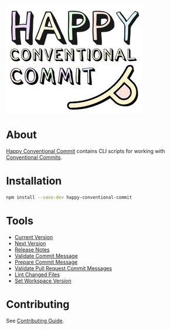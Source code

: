 ![Happy Conventional Commit Logo](https://raw.githubusercontent.com/capricorn86/happy-conventional-commit/main/docs/logo.jpg)

# About

[Happy Conventional Commit](https://github.com/capricorn86/happy-conventional-commit) contains CLI scripts for working with [Conventional Commits](https://www.conventionalcommits.org/en/).

# Installation

```bash
npm install --save-dev happy-conventional-commit
```

# Tools

- [Current Version](https://github.com/capricorn86/happy-conventional-commit/wiki/Current-Version)
- [Next Version](https://github.com/capricorn86/happy-conventional-commit/wiki/Next-Version)
- [Release Notes](https://github.com/capricorn86/happy-conventional-commit/wiki/Release-Notes)
- [Validate Commit Message](https://github.com/capricorn86/happy-conventional-commit/wiki/Validate-Commit-Message)
- [Prepare Commit Message](https://github.com/capricorn86/happy-conventional-commit/wiki/Prepare-Commit-Message)
- [Validate Pull Request Commit Messages](https://github.com/capricorn86/happy-conventional-commit/wiki/Validate-Pull-Request-Commit-Messages)
- [Lint Changed Files](https://github.com/capricorn86/happy-conventional-commit/wiki/Lint-Changed-Files)
- [Set Workspace Version](https://github.com/capricorn86/happy-conventional-commit/wiki/Set-Workspace-Version)

# Contributing

See [Contributing Guide](https://github.com/capricorn86/happy-conventional-commit/blob/main/docs/contributing.md).